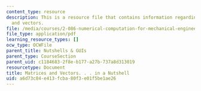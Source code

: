 ```yaml
---
content_type: resource
description: This is a resource file that contains information regarding matrices
  and vectors.
file: /media/courses/2-086-numerical-computation-for-mechanical-engineers-fall-2014/a6d73c84e413fcba80f3e01f5be1ae26_MIT2_086F14_Matrices.pdf
file_type: application/pdf
learning_resource_types: []
ocw_type: OCWFile
parent_title: Nutshells & GUIs
parent_type: CourseSection
parent_uid: c1184683-2f8e-b177-a27b-737a8d313019
resourcetype: Document
title: Matrices and Vectors. . . in a Nutshell
uid: a6d73c84-e413-fcba-80f3-e01f5be1ae26
---
```

